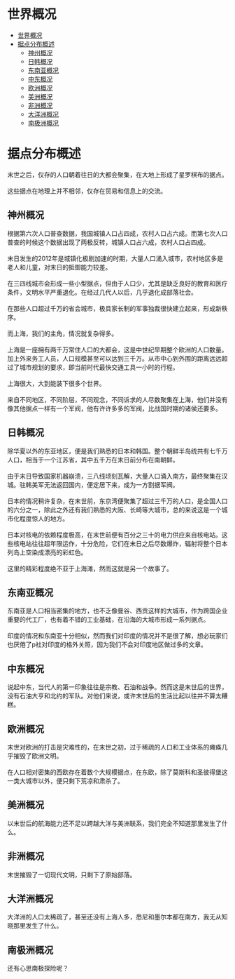 世界概况
===
- [世界概况](#世界概况)
- [据点分布概述](#据点分布概述)
  - [神州概况](#神州概况)
  - [日韩概况](#日韩概况)
  - [东南亚概况](#东南亚概况)
  - [中东概况](#中东概况)
  - [欧洲概况](#欧洲概况)
  - [美洲概况](#美洲概况)
  - [非洲概况](#非洲概况)
  - [大洋洲概况](#大洋洲概况)
  - [南极洲概况](#南极洲概况)
# 据点分布概述
末世之后，仅存的人口朝着往日的大都会聚集，在大地上形成了星罗棋布的据点。\
\
这些据点在地理上并不相邻，仅存在贸易和信息上的交流。
## 神州概况
根据第六次人口普查数据，我国城镇人口占四成，农村人口占六成。而第七次人口普查的时候这个数据出现了两极反转，城镇人口占六成，农村人口占四成。\
\
末日发生的2012年是城镇化极剧加速的时期，大量人口涌入城市，农村地区多是老人和儿童，对末日的抵御能力较差。\
\
在三四线城市会形成一些小型据点，但由于人口少，尤其是缺乏良好的教育和医疗条件，文明水平严重退化。在经过几代人以后，几乎退化成部落社会。\
\
在那些人口超过千万的省会城市，极具家长制的军事独裁很快建立起来，形成新秩序。\
\
而上海，我们的主角，情况就复杂得多。\
\
上海是一座拥有两千万常住人口的大都会，这是中世纪早期整个欧洲的人口数量。加上外来务工人员，人口规模甚至可以达到三千万。从市中心到外围的距离远远超过了城市规划的要求，即当前时代最快交通工具一小时的行程。\
\
上海很大，大到能装下很多个世界。\
\
来自不同地区，不同阶层，不同观念，不同诉求的人尽数聚集在上海，他们并没有像其他据点一样有一个军阀，他有许许多多的军阀，比战国时期的诸侯还要多。
## 日韩概况
除华夏以外的东亚地区，便是我们熟悉的日本和韩国。整个朝鲜半岛统共有七千万人口，相当于一个江苏省，其中五千万在末日前分布在南朝鲜。\
\
由于末日导致国家机器崩溃，三八线顷刻瓦解，大量人口涌入南方，最终聚集在汉城。驻韩美军无法返回国内，便定居下来，成为一方割据军阀。\
\
日本的情况稍许复杂，在末世前，东京湾便聚集了超过三千万的人口，是全国人口的六分之一，除此之外还有我们熟悉的大阪、长崎等大城市，总的来说这是一个城市化程度惊人的地方。\
\
日本对核电的依赖程度极高，在末世前便有百分之三十的电力供应来自核电站。这些核电站往往超年限运作，十分危险，它们在末日之后尽数爆炸，辐射将整个日本列岛上空染成漂亮的彩虹色。\
\
这里的精彩程度绝不亚于上海滩，然而这就是另一个故事了。
## 东南亚概况
东南亚是人口相当密集的地方，也不乏像曼谷、西贡这样的大城市，作为跨国企业重要的代工厂，也有着不错的工业基础，在沿海的大城市形成一系列据点。\
\
印度的情况和东南亚十分相似，然而我们对印度的情况并不是很了解，想必玩家们也厌倦了p社对印度的格外关照，因为我们不会对印度地区做过多的文章。
## 中东概况
说起中东，当代人的第一印象往往是宗教、石油和战争。然而这是末世后的世界，没有石油大亨和北约的军队。对他们来说，或许末世后的生活比起以往并不算太糟糕。
## 欧洲概况
末世对欧洲的打击是灾难性的，在末世之初，过于稀疏的人口和工业体系的瘫痪几乎摧毁了欧洲文明。\
\
在人口相对密集的西欧存在着数个大规模据点，在东欧，除了莫斯科和圣彼得堡这一类大城市以外，便只剩下荒凉和肃杀了。
## 美洲概况
以末世后的航海能力还不足以跨越大洋与美洲联系，我们完全不知道那里发生了什么。
## 非洲概况
末世摧毁了一切现代文明，只剩下了原始部落。
## 大洋洲概况
大洋洲的人口太稀疏了，甚至还没有上海人多，悉尼和墨尔本都在南方，我无从知晓那里发生了什么。
## 南极洲概况
还有心思南极探险呢？

